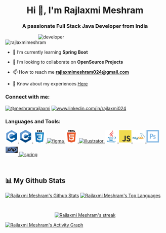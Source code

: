 <!--<a href="#"><img width="100%" height="auto" src="https://i.ibb.co/PQCr2Fk/banner7.jpg" height="200px"/></a>-->
<h1 align="center">Hi 👋, I'm Rajlaxmi Meshram</h1>
<h3 align="center">A passionate Full Stack Java Developer from India</h3>
<img align ="right" alt="developer" width="400" src="https://cdn.dribbble.com/users/461802/screenshots/4753031/media/4711ad8d0ba0dcd367061aa7841f8107.gif">

<p align="left"> <img src="https://komarev.com/ghpvc/?username=rajlaxmimeshram&label=Profile%20views&color=0e75b6&style=flat" alt="rajlaxmimeshram"/> </p>

- 🌱 I’m currently learning **Spring Boot**

- 👯 I’m looking to collaborate on **OpenSource Projects**

- 📫 How to reach me **rajlaxmimeshram024@gmail.com**

- 📄 Know about my experiences [Here](https://drive.google.com/file/d/1cICQX1x8QjVEAAKTdzqeAyzbAL2EDqNL/view?usp=sharing)

<h3 align="left">Connect with me:</h3>
<p align="left">
<a href="https://twitter.com/@meshramrajlaxmi" target="blank"><img align="center" src="https://raw.githubusercontent.com/rahuldkjain/github-profile-readme-generator/master/src/images/icons/Social/twitter.svg" alt="@meshramrajlaxmi" height="30" width="40" /></a>
<a href="https://linkedin.com/in/www.linkedin.com/in/rajlaxmi024" target="blank"><img align="center" src="https://raw.githubusercontent.com/rahuldkjain/github-profile-readme-generator/master/src/images/icons/Social/linked-in-alt.svg" alt="www.linkedin.com/in/rajlaxmi024" height="30" width="40" /></a>
</p>

<h3 align="left">Languages and Tools:</h3>
<p align="left"> <a href="https://www.cprogramming.com/" target="_blank" rel="noreferrer"> <img src="https://raw.githubusercontent.com/devicons/devicon/master/icons/c/c-original.svg" alt="c" width="40" height="40"/> </a> <a href="https://www.w3schools.com/cpp/" target="_blank" rel="noreferrer"> <img src="https://raw.githubusercontent.com/devicons/devicon/master/icons/cplusplus/cplusplus-original.svg" alt="cplusplus" width="40" height="40"/> </a> <a href="https://www.w3schools.com/css/" target="_blank" rel="noreferrer"> <img src="https://raw.githubusercontent.com/devicons/devicon/master/icons/css3/css3-original-wordmark.svg" alt="css3" width="40" height="40"/> </a> <a href="https://www.figma.com/" target="_blank" rel="noreferrer"> <img src="https://www.vectorlogo.zone/logos/figma/figma-icon.svg" alt="figma" width="40" height="40"/> </a> <a href="https://www.w3.org/html/" target="_blank" rel="noreferrer"> <img src="https://raw.githubusercontent.com/devicons/devicon/master/icons/html5/html5-original-wordmark.svg" alt="html5" width="40" height="40"/> </a> <a href="https://www.adobe.com/in/products/illustrator.html" target="_blank" rel="noreferrer"> <img src="https://www.vectorlogo.zone/logos/adobe_illustrator/adobe_illustrator-icon.svg" alt="illustrator" width="40" height="40"/> </a> <a href="https://www.java.com" target="_blank" rel="noreferrer"> <img src="https://raw.githubusercontent.com/devicons/devicon/master/icons/java/java-original.svg" alt="java" width="40" height="40"/> </a> <a href="https://developer.mozilla.org/en-US/docs/Web/JavaScript" target="_blank" rel="noreferrer"> <img src="https://raw.githubusercontent.com/devicons/devicon/master/icons/javascript/javascript-original.svg" alt="javascript" width="40" height="40"/> </a> <a href="https://www.mysql.com/" target="_blank" rel="noreferrer"> <img src="https://raw.githubusercontent.com/devicons/devicon/master/icons/mysql/mysql-original-wordmark.svg" alt="mysql" width="40" height="40"/> </a> <a href="https://www.photoshop.com/en" target="_blank" rel="noreferrer"> <img src="https://raw.githubusercontent.com/devicons/devicon/master/icons/photoshop/photoshop-line.svg" alt="photoshop" width="40" height="40"/> </a> <a href="https://www.php.net" target="_blank" rel="noreferrer"> <img src="https://raw.githubusercontent.com/devicons/devicon/master/icons/php/php-original.svg" alt="php" width="40" height="40"/> </a> <a href="https://spring.io/" target="_blank" rel="noreferrer"> <img src="https://www.vectorlogo.zone/logos/springio/springio-icon.svg" alt="spring" width="40" height="40"/> </a> </p>

<br/>




## 📊 My Github Stats

<a href="https://github.com/rajlaxmimeshram/github-readme-stats"><img alt="Rajlaxmi Meshram's Github Stats" src="https://github-readme-stats.vercel.app/api?username=rajlaxmimeshram&show_icons=true&count_private=true&theme=react&hide_border=true&bg_color=0D1117" /></a>
 <a href="https://github.com/rajlaxmimeshram/github-readme-stats"><img alt="Rajlaxmi Meshram's Top Languages" src="https://github-readme-stats.vercel.app/api/top-langs/?username=rajlaxmimeshram&langs_count=8&count_private=true&layout=compact&theme=react&hide_border=true&bg_color=0D1117" /></a>

  <br/>
  
  <p align="center">
    <a href="https://github.com/SubhamRaoniar28/github-readme-streak-stats">
     <img title="🔥 Get streak stats for your profile at git.io/streak-stats" alt="Rajlaxmi Meshram's streak" src="https://github-readme-streak-stats.herokuapp.com/?user=rajlaxmimeshram&theme=black-ice&hide_border=true&stroke=0000&background=060A0CD0"/>
    </a>
</p>

<a href="https://github.com/rajlaxmimeshram/github-readme-activity-graph"><img alt="Rajlaxmi Meshram's Activity Graph" src="https://activity-graph.herokuapp.com/graph?username=rajlaxmimeshram&bg_color=0D1117&color=5BCDEC&line=5BCDEC&point=FFFFFF&hide_border=true" /></a>


<br/>
